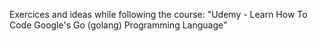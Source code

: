 Exercices and ideas while following the course: "Udemy - Learn How To Code Google's Go (golang) Programming Language"
